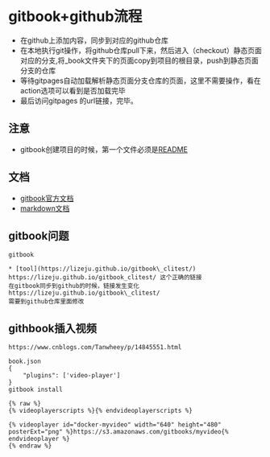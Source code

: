 # gitbook+github流程

* 在github上添加内容，同步到对应的github仓库
* 在本地执行git操作，将github仓库pull下来，然后进入（checkout）静态页面对应的分支,将\_book文件夹下的页面copy到项目的根目录，push到静态页面分支的仓库
* 等待gitpages自动加载解析静态页面分支仓库的页面，这里不需要操作，看在action选项可以看到是否加载完毕
* 最后访问gitpages 的url链接，完毕。



## 注意

* gitbook创建项目的时候，第一个文件必须是[README](https://github.com/LIZEJU/k8s2#readme)

## 文档

* [gitbook官方文档](https://docs.gitbook.com/tour/editor/rich-text)
* [markdown文档](https://markdown.com.cn/basic-syntax/links.html)

## gitbook问题

```
gitbook 

* [tool](https://lizeju.github.io/gitbook\_clitest/)
https://lizeju.github.io/gitbook_clitest/ 这个正确的链接
在gitbook同步到github的时候，链接发生变化
https://lizeju.github.io/gitbook\_clitest/
需要到github仓库里面修改
```

## githbook插入视频

```
https://www.cnblogs.com/Tanwheey/p/14845551.html

book.json 
{
    "plugins": ['video-player']
}
gitbook install 

{% raw %}
{% videoplayerscripts %}{% endvideoplayerscripts %}

{% videoplayer id="docker-myvideo" width="640" height="480" posterExt="png" %}https://s3.amazonaws.com/gitbooks/myvideo{% endvideoplayer %}
{% endraw %}

```

